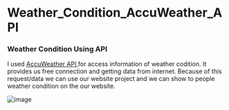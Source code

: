 # Weather_Condition_AccuWeather_API

### Weather Condition Using API

I used <a href="https://developer.accuweather.com/apis">AccuWeather API </a> for access information of weather codition. 
It provides us free connection and getting data from internet. Because of this request/data we can use our website project and 
we can show to people weather condition on the our website. 



![image](https://user-images.githubusercontent.com/58256667/118403983-b0e49300-b679-11eb-9288-4f00b8134670.png)
